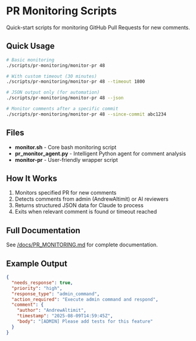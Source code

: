 # PR Monitoring Scripts

Quick-start scripts for monitoring GitHub Pull Requests for new comments.

## Quick Usage

```bash
# Basic monitoring
./scripts/pr-monitoring/monitor-pr 48

# With custom timeout (30 minutes)
./scripts/pr-monitoring/monitor-pr 48 --timeout 1800

# JSON output only (for automation)
./scripts/pr-monitoring/monitor-pr 48 --json

# Monitor comments after a specific commit
./scripts/pr-monitoring/monitor-pr 48 --since-commit abc1234
```

## Files

- **monitor.sh** - Core bash monitoring script
- **pr_monitor_agent.py** - Intelligent Python agent for comment analysis
- **monitor-pr** - User-friendly wrapper script

## How It Works

1. Monitors specified PR for new comments
2. Detects comments from admin (AndrewAltimit) or AI reviewers
3. Returns structured JSON data for Claude to process
4. Exits when relevant comment is found or timeout reached

## Full Documentation

See [/docs/PR_MONITORING.md](/docs/PR_MONITORING.md) for complete documentation.

## Example Output

```json
{
  "needs_response": true,
  "priority": "high",
  "response_type": "admin_command",
  "action_required": "Execute admin command and respond",
  "comment": {
    "author": "AndrewAltimit",
    "timestamp": "2025-08-09T14:59:45Z",
    "body": "[ADMIN] Please add tests for this feature"
  }
}
```

